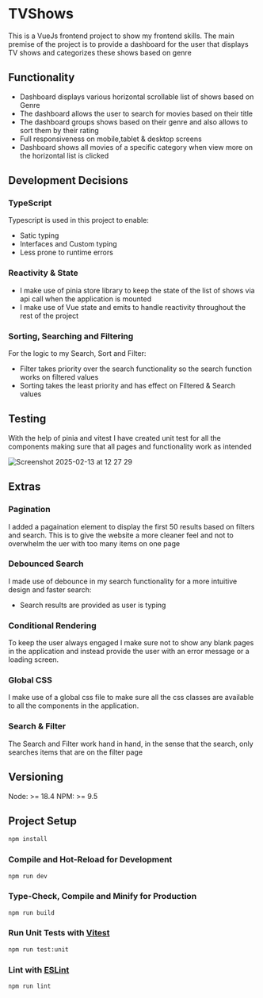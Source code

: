 # TVShows

This is a VueJs frontend project to show my frontend skills. The main premise of the project is to provide a dashboard for the user that displays TV shows and categorizes these shows based on genre 

## Functionality 

 - Dashboard displays various horizontal scrollable list of shows based on Genre
 - The dashboard allows the user to search for movies based on their title
 - The dashboard groups shows based on their genre and also allows to sort them by their rating
 - Full responsiveness on mobile,tablet & desktop screens
 - Dashboard shows all movies of a specific category when view more on the horizontal list is clicked


## Development Decisions

### TypeScript 
Typescript is used in this project to enable:
- Satic typing
- Interfaces and Custom typing
- Less prone to runtime errors

### Reactivity & State
- I make use of pinia store library to keep the state of the list of shows via api call when the application is mounted
- I make use of Vue state and emits to handle reactivity throughout the rest of the project 

### Sorting, Searching and Filtering 

For the logic to my Search, Sort and Filter:
- Filter takes priority over the search functionality so the search function works on filtered values 
- Sorting takes the least priority and has effect on Filtered & Search values

## Testing 

With the help of pinia and vitest I have created unit test for all the components making sure that all pages and functionality work as intended


![Screenshot 2025-02-13 at 12 27 29](https://github.com/user-attachments/assets/20427e95-8043-43c6-b29f-dec5ca8e9517)


## Extras

### Pagination 
I added a pagaination element to display the first 50 results based on filters and search. This is to give the website a more cleaner feel and not to overwhelm the uer with too many items on one page

### Debounced Search 
I made use of debounce in my search functionality for a more intuitive design and faster search:
- Search results are provided as user is typing

### Conditional Rendering 
To keep the user always engaged I make sure not to show any blank pages in the application and instead provide the user with an error message or a loading screen.

### Global CSS

I make use of a global css file to make sure all the css classes are available to all the components in the application.

### Search & Filter

The Search and Filter work hand in hand, in the sense that the search, only searches items that are on the filter page 

## Versioning
 Node: >= 18.4
 NPM: >= 9.5
 
## Project Setup

```sh
npm install
```

### Compile and Hot-Reload for Development

```sh
npm run dev
```

### Type-Check, Compile and Minify for Production

```sh
npm run build
```

### Run Unit Tests with [Vitest](https://vitest.dev/)

```sh
npm run test:unit
```

### Lint with [ESLint](https://eslint.org/)

```sh
npm run lint
```

